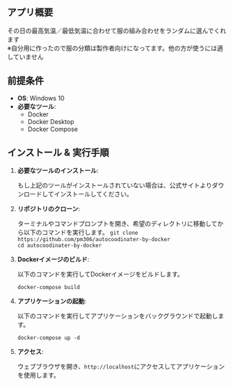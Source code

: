 ## アプリ概要
その日の最高気温／最低気温に合わせて服の組み合わせをランダムに選んでくれます   
※自分用に作ったので服の分類は製作者向けになってます。他の方が使うには適していません

## 前提条件

- **OS**: Windows 10
- **必要なツール**:
  - Docker
  - Docker Desktop
  - Docker Compose

## インストール & 実行手順

1. **必要なツールのインストール**:
   
   もし上記のツールがインストールされていない場合は、公式サイトよりダウンロードしてインストールしてください。

2. **リポジトリのクローン**:

   ターミナルやコマンドプロンプトを開き、希望のディレクトリに移動してから以下のコマンドを実行します。
   ```git clone https://github.com/pm306/autocoodinater-by-docker```  
   ```cd autocoodinater-by-docker```

3. **Dockerイメージのビルド**:

    以下のコマンドを実行してDockerイメージをビルドします。

    ```docker-compose build```

4. **アプリケーションの起動**:

    以下のコマンドを実行してアプリケーションをバックグラウンドで起動します。

    ```docker-compose up -d```

 5. **アクセス**:

    ウェブブラウザを開き、`http://localhost`にアクセスしてアプリケーションを使用します。
